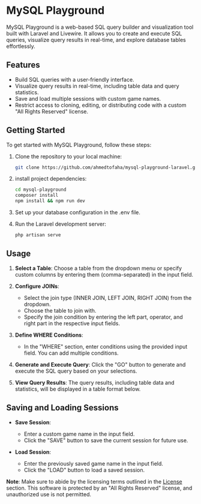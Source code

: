 # MySQL Playground

MySQL Playground is a web-based SQL query builder and visualization tool built with Laravel and Livewire. It allows you to create and execute SQL queries, visualize query results in real-time, and explore database tables effortlessly.

## Features

- Build SQL queries with a user-friendly interface.
- Visualize query results in real-time, including table data and query statistics.
- Save and load multiple sessions with custom game names.
- Restrict access to cloning, editing, or distributing code with a custom "All Rights Reserved" license.

## Getting Started

To get started with MySQL Playground, follow these steps:

1. Clone the repository to your local machine:

   ```bash
   git clone https://github.com/ahmedtofaha/mysql-playground-laravel.git
   ```
2. install project dependencies:
    ```bash
   cd mysql-playground
   composer install
   npm install && npm run dev
   ```
3. Set up your database configuration in the .env file.
4. Run the Laravel development server:
    ```bash
    php artisan serve
    ```
## Usage

1. **Select a Table**: Choose a table from the dropdown menu or specify custom columns by entering them (comma-separated) in the input field.

2. **Configure JOINs**:
    - Select the join type (INNER JOIN, LEFT JOIN, RIGHT JOIN) from the dropdown.
    - Choose the table to join with.
    - Specify the join condition by entering the left part, operator, and right part in the respective input fields.

3. **Define WHERE Conditions**:
    - In the "WHERE" section, enter conditions using the provided input field. You can add multiple conditions.

4. **Generate and Execute Query**: Click the "GO" button to generate and execute the SQL query based on your selections.

5. **View Query Results**: The query results, including table data and statistics, will be displayed in a table format below.

## Saving and Loading Sessions

- **Save Session**:
    - Enter a custom game name in the input field.
    - Click the "SAVE" button to save the current session for future use.

- **Load Session**:
    - Enter the previously saved game name in the input field.
    - Click the "LOAD" button to load a saved session.

**Note**: Make sure to abide by the licensing terms outlined in the [License](#LICENSE) section. This software is protected by an "All Rights Reserved" license, and unauthorized use is not permitted.
